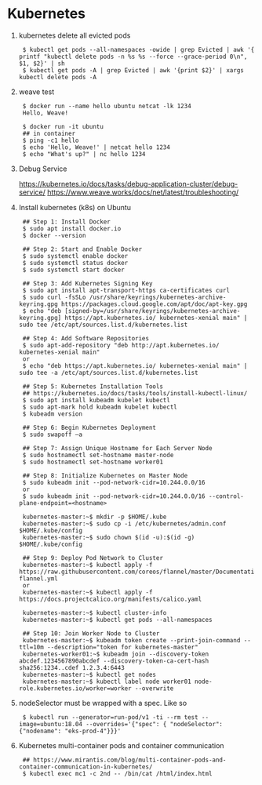 Kubernetes
==========

1. kubernetes delete all evicted pods

        $ kubectl get pods --all-namespaces -owide | grep Evicted | awk '{ printf "kubectl delete pods -n %s %s --force --grace-period 0\n", $1, $2}' | sh
        $ kubectl get pods -A | grep Evicted | awk '{print $2}' | xargs kubectl delete pods -A

2. weave test

        $ docker run --name hello ubuntu netcat -lk 1234
        Hello, Weave!

        $ docker run -it ubuntu
        ## in container
        $ ping -c1 hello
        $ echo 'Hello, Weave!' | netcat hello 1234
        $ echo "What's up?" | nc hello 1234

3. Debug Service

   https://kubernetes.io/docs/tasks/debug-application-cluster/debug-service/
   https://www.weave.works/docs/net/latest/troubleshooting/

4. Install kubernetes (k8s) on Ubuntu

        ## Step 1: Install Docker
        $ sudo apt install docker.io
        $ docker --version

        ## Step 2: Start and Enable Docker
        $ sudo systemctl enable docker
        $ sudo systemctl status docker
        $ sudo systemctl start docker

        ## Step 3: Add Kubernetes Signing Key
        $ sudo apt install apt-transport-https ca-certificates curl
        $ sudo curl -fsSLo /usr/share/keyrings/kubernetes-archive-keyring.gpg https://packages.cloud.google.com/apt/doc/apt-key.gpg
        $ echo "deb [signed-by=/usr/share/keyrings/kubernetes-archive-keyring.gpg] https://apt.kubernetes.io/ kubernetes-xenial main" | sudo tee /etc/apt/sources.list.d/kubernetes.list

        ## Step 4: Add Software Repositories
        $ sudo apt-add-repository "deb http://apt.kubernetes.io/ kubernetes-xenial main"
        or
        $ echo "deb https://apt.kubernetes.io/ kubernetes-xenial main" | sudo tee -a /etc/apt/sources.list.d/kubernetes.list

        ## Step 5: Kubernetes Installation Tools
        ## https://kubernetes.io/docs/tasks/tools/install-kubectl-linux/
        $ sudo apt install kubeadm kubelet kubectl
        $ sudo apt-mark hold kubeadm kubelet kubectl
        $ kubeadm version

        ## Step 6: Begin Kubernetes Deployment
        $ sudo swapoff –a

        ## Step 7: Assign Unique Hostname for Each Server Node
        $ sudo hostnamectl set-hostname master-node
        $ sudo hostnamectl set-hostname worker01

        ## Step 8: Initialize Kubernetes on Master Node
        $ sudo kubeadm init --pod-network-cidr=10.244.0.0/16
        or
        $ sudo kubeadm init --pod-network-cidr=10.244.0.0/16 --control-plane-endpoint=<hostname>

        kubernetes-master:~$ mkdir -p $HOME/.kube
        kubernetes-master:~$ sudo cp -i /etc/kubernetes/admin.conf $HOME/.kube/config
        kubernetes-master:~$ sudo chown $(id -u):$(id -g) $HOME/.kube/config

        ## Step 9: Deploy Pod Network to Cluster
        kubernetes-master:~$ kubectl apply -f https://raw.githubusercontent.com/coreos/flannel/master/Documentation/kube-flannel.yml
        or
        kubernetes-master:~$ kubectl apply -f https://docs.projectcalico.org/manifests/calico.yaml

        kubernetes-master:~$ kubectl cluster-info
        kubernetes-master:~$ kubectl get pods --all-namespaces

        ## Step 10: Join Worker Node to Cluster
        kubernetes-master:~$ kubeadm token create --print-join-command --ttl=10m --description="token for kubernetes-master"
        kubernetes-worker01:~$ kubeadm join --discovery-token abcdef.1234567890abcdef --discovery-token-ca-cert-hash sha256:1234..cdef 1.2.3.4:6443
        kubernetes-master:~$ kubectl get nodes
        kubernetes-master:~$ kubectl label node worker01 node-role.kubernetes.io/worker=worker --overwrite

5. nodeSelector must be wrapped with a spec. Like so

        $ kubectl run --generator=run-pod/v1 -ti --rm test --image=ubuntu:18.04 --overrides='{"spec": { "nodeSelector": {"nodename": "eks-prod-4"}}}'

6. Kubernetes multi-container pods and container communication

        ## https://www.mirantis.com/blog/multi-container-pods-and-container-communication-in-kubernetes/
        $ kubectl exec mc1 -c 2nd -- /bin/cat /html/index.html
